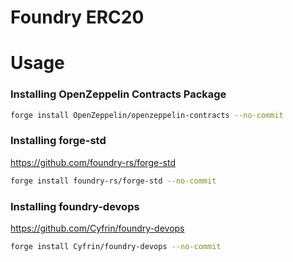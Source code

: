 # Foundry ERC20

# Usage

### Installing OpenZeppelin Contracts Package

```bash
forge install OpenZeppelin/openzeppelin-contracts --no-commit
```

### Installing forge-std

https://github.com/foundry-rs/forge-std

```bash
forge install foundry-rs/forge-std --no-commit
```

### Installing foundry-devops

https://github.com/Cyfrin/foundry-devops

```bash
forge install Cyfrin/foundry-devops --no-commit
```
